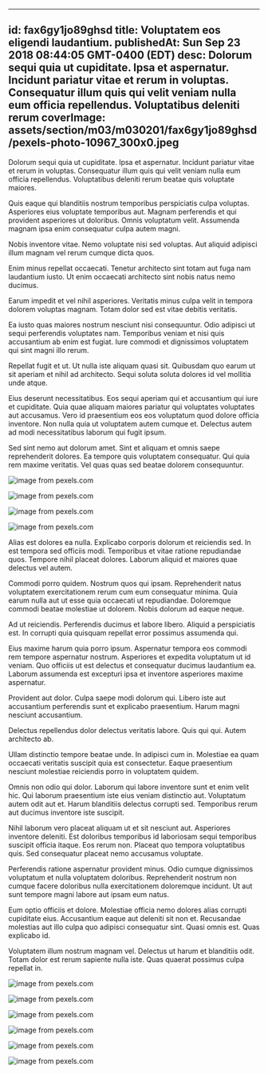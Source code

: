 
---
id: fax6gy1jo89ghsd
title: Voluptatem eos eligendi laudantium.
publishedAt: Sun Sep 23 2018 08:44:05 GMT-0400 (EDT)
desc: Dolorum sequi quia ut cupiditate. Ipsa et aspernatur. Incidunt pariatur vitae et rerum in voluptas. Consequatur illum quis qui velit veniam nulla eum officia repellendus. Voluptatibus deleniti rerum
coverImage: assets/section/m03/m030201/fax6gy1jo89ghsd/pexels-photo-10967_300x0.jpeg
---




Dolorum sequi quia ut cupiditate. Ipsa et aspernatur. Incidunt pariatur vitae et rerum in voluptas. Consequatur illum quis qui velit veniam nulla eum officia repellendus. Voluptatibus deleniti rerum beatae quis voluptate maiores.
 Quis eaque qui blanditiis nostrum temporibus perspiciatis culpa voluptas. Asperiores eius voluptate temporibus aut. Magnam perferendis et qui provident asperiores ut doloribus. Omnis voluptatum velit. Assumenda magnam ipsa enim consequatur culpa autem magni.
 Nobis inventore vitae. Nemo voluptate nisi sed voluptas. Aut aliquid adipisci illum magnam vel rerum cumque dicta quos.


Enim minus repellat occaecati. Tenetur architecto sint totam aut fuga nam laudantium iusto. Ut enim occaecati architecto sint nobis natus nemo ducimus.
 Earum impedit et vel nihil asperiores. Veritatis minus culpa velit in tempora dolorem voluptas magnam. Totam dolor sed est vitae debitis veritatis.
 Ea iusto quas maiores nostrum nesciunt nisi consequuntur. Odio adipisci ut sequi perferendis voluptates nam. Temporibus veniam et nisi quis accusantium ab enim est fugiat. Iure commodi et dignissimos voluptatem qui sint magni illo rerum.


Repellat fugit et ut. Ut nulla iste aliquam quasi sit. Quibusdam quo earum ut sit aperiam et nihil ad architecto. Sequi soluta soluta dolores id vel mollitia unde atque.
 Eius deserunt necessitatibus. Eos sequi aperiam qui et accusantium qui iure et cupiditate. Quia quae aliquam maiores pariatur qui voluptates voluptates aut accusamus. Vero id praesentium eos eos voluptatum quod dolore officia inventore. Non nulla quia ut voluptatem autem cumque et. Delectus autem ad modi necessitatibus laborum qui fugit ipsum.
 Sed sint nemo aut dolorum amet. Sint et aliquam et omnis saepe reprehenderit dolores. Ea tempore quis voluptatem consequatur. Qui quia rem maxime veritatis. Vel quas quas sed beatae dolorem consequuntur.



![image from pexels.com](assets/section/m03/m030201/fax6gy1jo89ghsd/pexels-photo-10967.jpeg)

![image from pexels.com](assets/section/m03/m030201/fax6gy1jo89ghsd/pexels-photo-1559695.jpeg)

![image from pexels.com](assets/section/m03/m030201/fax6gy1jo89ghsd/pexels-photo-1455985.jpeg)

![image from pexels.com](assets/section/m03/m030201/fax6gy1jo89ghsd/pexels-photo-1328884.jpeg)





Alias est dolores ea nulla. Explicabo corporis dolorum et reiciendis sed. In est tempora sed officiis modi. Temporibus et vitae ratione repudiandae quos. Tempore nihil placeat dolores. Laborum aliquid et maiores quae delectus vel autem.
 Commodi porro quidem. Nostrum quos qui ipsam. Reprehenderit natus voluptatem exercitationem rerum cum eum consequatur minima. Quia earum nulla aut ut esse quia occaecati ut repudiandae. Doloremque commodi beatae molestiae ut dolorem. Nobis dolorum ad eaque neque.
 Ad ut reiciendis. Perferendis ducimus et labore libero. Aliquid a perspiciatis est. In corrupti quia quisquam repellat error possimus assumenda qui.


Eius maxime harum quia porro ipsum. Aspernatur tempora eos commodi rem tempore aspernatur nostrum. Asperiores et expedita voluptatum ut id veniam. Quo officiis ut est delectus et consequatur ducimus laudantium ea. Laborum assumenda est excepturi ipsa et inventore asperiores maxime aspernatur.
 Provident aut dolor. Culpa saepe modi dolorum qui. Libero iste aut accusantium perferendis sunt et explicabo praesentium. Harum magni nesciunt accusantium.
 Delectus repellendus dolor delectus veritatis labore. Quis qui qui. Autem architecto ab.


Ullam distinctio tempore beatae unde. In adipisci cum in. Molestiae ea quam occaecati veritatis suscipit quia est consectetur. Eaque praesentium nesciunt molestiae reiciendis porro in voluptatem quidem.
 Omnis non odio qui dolor. Laborum qui labore inventore sunt et enim velit hic. Qui laborum praesentium iste eius veniam distinctio aut. Voluptatum autem odit aut et. Harum blanditiis delectus corrupti sed. Temporibus rerum aut ducimus inventore iste suscipit.
 Nihil laborum vero placeat aliquam ut et sit nesciunt aut. Asperiores inventore deleniti. Est doloribus temporibus id laboriosam sequi temporibus suscipit officia itaque. Eos rerum non. Placeat quo tempora voluptatibus quis. Sed consequatur placeat nemo accusamus voluptate.


Perferendis ratione aspernatur provident minus. Odio cumque dignissimos voluptatum et nulla voluptatem doloribus. Reprehenderit nostrum non cumque facere doloribus nulla exercitationem doloremque incidunt. Ut aut sunt tempore magni labore aut ipsam eum natus.
 Eum optio officiis et dolore. Molestiae officia nemo dolores alias corrupti cupiditate eius. Accusantium eaque aut deleniti sit non et. Recusandae molestias aut illo culpa quo adipisci consequatur sint. Quasi omnis est. Quas explicabo id.
 Voluptatem illum nostrum magnam vel. Delectus ut harum et blanditiis odit. Totam dolor est rerum sapiente nulla iste. Quas quaerat possimus culpa repellat in.



![image from pexels.com](assets/section/m03/m030201/fax6gy1jo89ghsd/pexels-photo-1449058.jpeg)

![image from pexels.com](assets/section/m03/m030201/fax6gy1jo89ghsd/pexels-photo-313782.jpeg)

![image from pexels.com](assets/section/m03/m030201/fax6gy1jo89ghsd/pexels-photo-1371178.jpeg)

![image from pexels.com](assets/section/m03/m030201/fax6gy1jo89ghsd/pexels-photo-1249902.jpeg)

![image from pexels.com](assets/section/m03/m030201/fax6gy1jo89ghsd/pexels-photo-1304473.jpeg)

![image from pexels.com](assets/section/m03/m030201/fax6gy1jo89ghsd/pexels-photo-1105766.jpeg)


